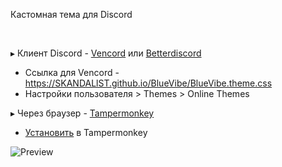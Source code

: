 
Кастомная тема для Discord

 

▸ Клиент Discord - <a href="https://vencord.dev/download/" target="_blank">Vencord</a> или <a href="https://betterdiscord.app/" target="_blank">Betterdiscord</a><br>
- Ссылка для Vencord - https://SKANDALlST.github.io/BlueVibe/BlueVibe.theme.css
- Настройки пользователя > Themes > Online Themes

▸ Через браузер - <a href="https://www.tampermonkey.net/" target="_blank">Tampermonkey</a>

- [Установить](https://github.com/SKANDALlST/BlueVibe/raw/refs/heads/main/Blue%20Vibe.user.js) в Tampermonkey


![Preview](https://github.com/user-attachments/assets/bcd9647f-dea8-4cfd-97c2-8da6f8c5da3a)
